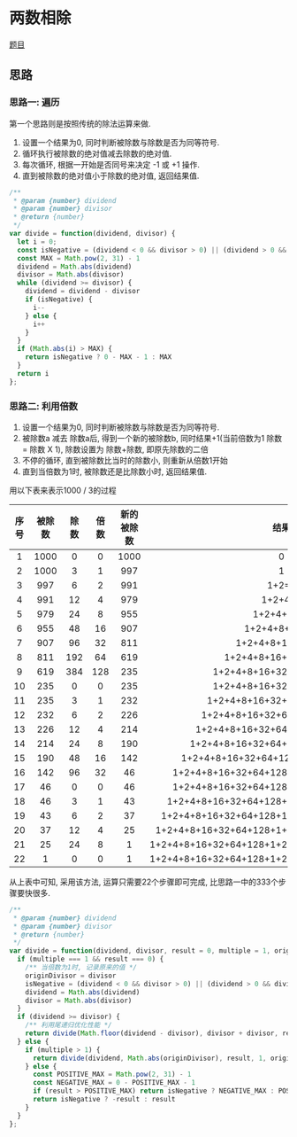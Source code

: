 # 两数相除

[题目](https://leetcode-cn.com/problems/divide-two-integers/)

## 思路

### 思路一: 遍历

第一个思路则是按照传统的除法运算来做.

1. 设置一个结果为0, 同时判断被除数与除数是否为同等符号.
2. 循环执行被除数的绝对值减去除数的绝对值.
3. 每次循环, 根据一开始是否同号来决定 -1 或 +1 操作.
4. 直到被除数的绝对值小于除数的绝对值, 返回结果值.

```javascript
/**
 * @param {number} dividend
 * @param {number} divisor
 * @return {number}
 */
var divide = function(dividend, divisor) {
  let i = 0;
  const isNegative = (dividend < 0 && divisor > 0) || (dividend > 0 && divisor < 0)
  const MAX = Math.pow(2, 31) - 1
  dividend = Math.abs(dividend)
  divisor = Math.abs(divisor)
  while (dividend >= divisor) {
    dividend = dividend - divisor
    if (isNegative) {
      i--
    } else {
      i++
    }
  }
  if (Math.abs(i) > MAX) {
    return isNegative ? 0 - MAX - 1 : MAX
  }
  return i
};
```

### 思路二: 利用倍数

1. 设置一个结果为0, 同时判断被除数与除数是否为同等符号.
2. 被除数a 减去 除数a后, 得到一个新的被除数b, 同时结果+1(当前倍数为1 除数 = 除数 X 1), 除数设置为 除数+除数, 即原先除数的二倍
3. 不停的循环, 直到被除数比当时的除数小, 则重新从倍数1开始
4. 直到当倍数为1时, 被除数还是比除数小时, 返回结果值.

用以下表来表示1000 / 3的过程

|序号|被除数|除数|倍数|新的被除数|结果|
|:--:|:--:|:--:|:--:|:--:|:--:|
|1|1000|0|0|1000|0|
|2|1000|3|1|997|1|
|3|997|6|2|991|1+2=3|
|4|991|12|4|979|1+2+4=7|
|5|979|24|8|955|1+2+4+8=15|
|6|955|48|16|907|1+2+4+8+16=31|
|7|907|96|32|811|1+2+4+8+16+32=63|
|8|811|192|64|619|1+2+4+8+16+32+64=127|
|9|619|384|128|235|1+2+4+8+16+32+64+128=255|
|10|235|0|0|235|1+2+4+8+16+32+64+128=255|
|11|235|3|1|232|1+2+4+8+16+32+64+128+1=256|
|12|232|6|2|226|1+2+4+8+16+32+64+128+1+2=258|
|13|226|12|4|214|1+2+4+8+16+32+64+128+1+2+4=262|
|14|214|24|8|190|1+2+4+8+16+32+64+128+1+2+4+8=270|
|15|190|48|16|142|1+2+4+8+16+32+64+128+1+2+4+8+16=286|
|16|142|96|32|46|1+2+4+8+16+32+64+128+1+2+4+8+16+32=318|
|17|46|0|0|46|1+2+4+8+16+32+64+128+1+2+4+8+16+32=318|
|18|46|3|1|43|1+2+4+8+16+32+64+128+1+2+4+8+16+32+1=319|
|19|43|6|2|37|1+2+4+8+16+32+64+128+1+2+4+8+16+32+1+2=321|
|20|37|12|4|25|1+2+4+8+16+32+64+128+1+2+4+8+16+32+1+2+4=325|
|21|25|24|8|1|1+2+4+8+16+32+64+128+1+2+4+8+16+32+1+2+4+8=333|
|22|1|0|0|1|1+2+4+8+16+32+64+128+1+2+4+8+16+32+1+2+4+8=333|

从上表中可知, 采用该方法, 运算只需要22个步骤即可完成, 比思路一中的333个步骤要快很多.

```javascript
/**
 * @param {number} dividend
 * @param {number} divisor
 * @return {number}
 */
var divide = function(dividend, divisor, result = 0, multiple = 1, originDivisor, isNegative = true) {
  if (multiple === 1 && result === 0) {
    /** 当倍数为1时, 记录原来的值 */
    originDivisor = divisor
    isNegative = (dividend < 0 && divisor > 0) || (dividend > 0 && divisor < 0)
    dividend = Math.abs(dividend)
    divisor = Math.abs(divisor)
  }
  if (dividend >= divisor) {
    /** 利用尾递归优化性能 */
    return divide(Math.floor(dividend - divisor), divisor + divisor, result + multiple, multiple + multiple, originDivisor, isNegative)
  } else {
    if (multiple > 1) {
      return divide(dividend, Math.abs(originDivisor), result, 1, originDivisor, isNegative)
    } else {
      const POSITIVE_MAX = Math.pow(2, 31) - 1
      const NEGATIVE_MAX = 0 - POSITIVE_MAX - 1
      if (result > POSITIVE_MAX) return isNegative ? NEGATIVE_MAX : POSITIVE_MAX
      return isNegative ? -result : result
    }
  }
};
```